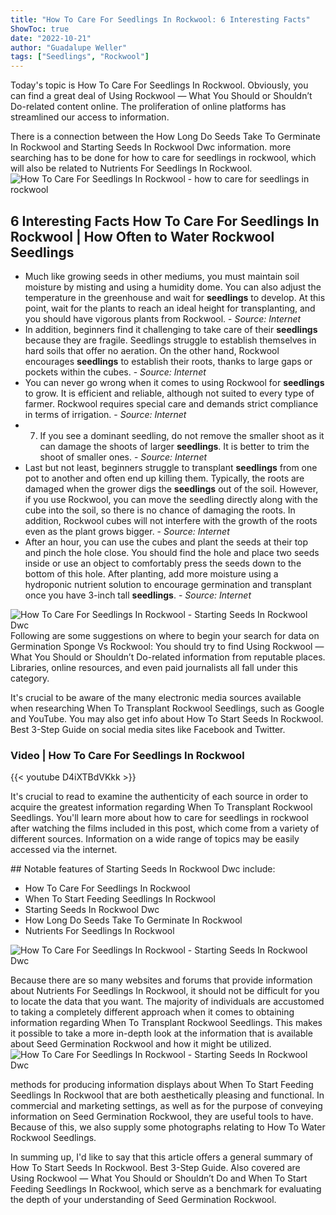 ```yaml
---
title: "How To Care For Seedlings In Rockwool: 6 Interesting Facts"
ShowToc: true 
date: "2022-10-21"
author: "Guadalupe Weller" 
tags: ["Seedlings", "Rockwool"]
---
```


Today's topic is How To Care For Seedlings In Rockwool. Obviously, you can find a great deal of Using Rockwool — What You Should or Shouldn’t Do-related content online. The proliferation of online platforms has streamlined our access to information.

There is a connection between the How Long Do Seeds Take To Germinate In Rockwool and Starting Seeds In Rockwool Dwc information. more searching has to be done for how to care for seedlings in rockwool, which will also be related to Nutrients For Seedlings In Rockwool.
<img loading="lazy" src="https://img.freepik.com/premium-photo/caucasian-farm-worker-taking-care-lorganic-lettuce-plants-removing-damaged-plants-best-crop-quality-before-harvest-greenhouse-farmer-inspecting-sprouts-looking-unhealthy-seedlings_482257-53963.jpg?w=1060" onerror="this.onerror=null;this.src='https://blogger.googleusercontent.com/img/a/AVvXsEhe7F7TRXHtjiKvHb5vS7DmnxvpHiDyoYyYvm1nHB3Qp2_w3BnM6A2eq4v7FYxCC9bfZt3a9vIMtAYEKUiaDQbHMg-ViyGmRIj39MLp0bGFfgfYw1Dc9q_H-T0wiTm3l0Uq42dETrN9eC8aGJ9_IORZsxST1AcLR7np1koOfcc7tnHa4S8Mwz_xD9d0=s16000';" alt="How To Care For Seedlings In Rockwool - how to care for seedlings in rockwool" >

## 6 Interesting Facts How To Care For Seedlings In Rockwool | How Often to Water Rockwool Seedlings
-   Much like growing seeds in other mediums, you must maintain soil moisture by misting and using a humidity dome. You can also adjust the temperature in the greenhouse and wait for **seedlings** to develop. At this point, wait for the plants to reach an ideal height for transplanting, and you should have vigorous plants from Rockwool. - <cite>Source: Internet</cite>
-   In addition, beginners find it challenging to take care of their **seedlings** because they are fragile. Seedlings struggle to establish themselves in hard soils that offer no aeration. On the other hand, Rockwool encourages **seedlings** to establish their roots, thanks to large gaps or pockets within the cubes. - <cite>Source: Internet</cite>
-   You can never go wrong when it comes to using Rockwool for **seedlings** to grow. It is efficient and reliable, although not suited to every type of farmer. Rockwool requires special care and demands strict compliance in terms of irrigation. - <cite>Source: Internet</cite>
-   7. If you see a dominant seedling, do not remove the smaller shoot as it can damage the shoots of larger **seedlings**. It is better to trim the shoot of smaller ones. - <cite>Source: Internet</cite>
-   Last but not least, beginners struggle to transplant **seedlings** from one pot to another and often end up killing them. Typically, the roots are damaged when the grower digs the **seedlings** out of the soil. However, if you use Rockwool, you can move the seedling directly along with the cube into the soil, so there is no chance of damaging the roots. In addition, Rockwool cubes will not interfere with the growth of the roots even as the plant grows bigger. - <cite>Source: Internet</cite>
-   After an hour, you can use the cubes and plant the seeds at their top and pinch the hole close. You should find the hole and place two seeds inside or use an object to comfortably press the seeds down to the bottom of this hole. After planting, add more moisture using a hydroponic nutrient solution to encourage germination and transplant once you have 3-inch tall **seedlings**. - <cite>Source: Internet</cite>


<img loading="lazy" src="https://i1.wp.com/www.gardeningknowhow.com/wp-content/uploads/2015/06/magnolia-cutting.jpg?fit=1132%2C1696&ssl=1" onerror="this.onerror=null;this.src='https://blogger.googleusercontent.com/img/a/AVvXsEhe7F7TRXHtjiKvHb5vS7DmnxvpHiDyoYyYvm1nHB3Qp2_w3BnM6A2eq4v7FYxCC9bfZt3a9vIMtAYEKUiaDQbHMg-ViyGmRIj39MLp0bGFfgfYw1Dc9q_H-T0wiTm3l0Uq42dETrN9eC8aGJ9_IORZsxST1AcLR7np1koOfcc7tnHa4S8Mwz_xD9d0=s16000';" alt="How To Care For Seedlings In Rockwool - Starting Seeds In Rockwool Dwc" >
Following are some suggestions on where to begin your search for data on Germination Sponge Vs Rockwool:
You should try to find Using Rockwool — What You Should or Shouldn’t Do-related information from reputable places. Libraries, online resources, and even paid journalists all fall under this category.

It's crucial to be aware of the many electronic media sources available when researching When To Transplant Rockwool Seedlings, such as Google and YouTube. You may also get info about How To Start Seeds In Rockwool. Best 3-Step Guide on social media sites like Facebook and Twitter.

### Video | How To Care For Seedlings In Rockwool
{{< youtube D4iXTBdVKkk >}} 


It's crucial to read to examine the authenticity of each source in order to acquire the greatest information regarding When To Transplant Rockwool Seedlings.
You'll learn more about how to care for seedlings in rockwool after watching the films included in this post, which come from a variety of different sources. Information on a wide range of topics may be easily accessed via the internet.
<script async="async" data-cfasync="false" src="//normallydemandedalter.com/fe63df3c5408708b15d8dc3d9b206b31/invoke.js"></script>
<div id="container-fe63df3c5408708b15d8dc3d9b206b31"></div>
## Notable features of Starting Seeds In Rockwool Dwc include:

- How To Care For Seedlings In Rockwool
- When To Start Feeding Seedlings In Rockwool
- Starting Seeds In Rockwool Dwc
- How Long Do Seeds Take To Germinate In Rockwool
- Nutrients For Seedlings In Rockwool

 <img loading="lazy" src="https://keys.lucidcentral.org/keys/v3/eafrinet/weeds/key/weeds/Media/Html/images/Opuntia_stricta_(Common_Prickly_Pear)/opuntia_stricta4.jpg" onerror="this.onerror=null;this.src='https://blogger.googleusercontent.com/img/a/AVvXsEhe7F7TRXHtjiKvHb5vS7DmnxvpHiDyoYyYvm1nHB3Qp2_w3BnM6A2eq4v7FYxCC9bfZt3a9vIMtAYEKUiaDQbHMg-ViyGmRIj39MLp0bGFfgfYw1Dc9q_H-T0wiTm3l0Uq42dETrN9eC8aGJ9_IORZsxST1AcLR7np1koOfcc7tnHa4S8Mwz_xD9d0=s16000';" alt="How To Care For Seedlings In Rockwool - Starting Seeds In Rockwool Dwc" >

Because there are so many websites and forums that provide information about Nutrients For Seedlings In Rockwool, it should not be difficult for you to locate the data that you want.
The majority of individuals are accustomed to taking a completely different approach when it comes to obtaining information regarding When To Transplant Rockwool Seedlings. This makes it possible to take a more in-depth look at the information that is available about Seed Germination Rockwool and how it might be utilized.
<img loading="lazy" src="https://img.freepik.com/premium-photo/caucasian-woman-greenhouse-taking-care-lettuce-plants-removing-damaged-plants-best-crop-quality-before-harvest-organic-farm-worker-doing-plants-inspection-looking-unhealthy-seedlings_482257-54225.jpg?w=1380" onerror="this.onerror=null;this.src='https://blogger.googleusercontent.com/img/a/AVvXsEhe7F7TRXHtjiKvHb5vS7DmnxvpHiDyoYyYvm1nHB3Qp2_w3BnM6A2eq4v7FYxCC9bfZt3a9vIMtAYEKUiaDQbHMg-ViyGmRIj39MLp0bGFfgfYw1Dc9q_H-T0wiTm3l0Uq42dETrN9eC8aGJ9_IORZsxST1AcLR7np1koOfcc7tnHa4S8Mwz_xD9d0=s16000';" alt="How To Care For Seedlings In Rockwool - Starting Seeds In Rockwool Dwc" >

methods for producing information displays about When To Start Feeding Seedlings In Rockwool that are both aesthetically pleasing and functional. In commercial and marketing settings, as well as for the purpose of conveying information on Seed Germination Rockwool, they are useful tools to have. Because of this, we also supply some photographs relating to How To Water Rockwool Seedlings.

In summing up, I'd like to say that this article offers a general summary of How To Start Seeds In Rockwool. Best 3-Step Guide. Also covered are Using Rockwool — What You Should or Shouldn’t Do and When To Start Feeding Seedlings In Rockwool, which serve as a benchmark for evaluating the depth of your understanding of Seed Germination Rockwool.
	

